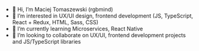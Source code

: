 - 👋 Hi, I’m Maciej Tomaszewski (rgbmind)
- 👀 I’m interested in UX/UI design, frontend development (JS, TypeScript, React + Redux, HTML, Sass, CSS)
- 🌱 I’m currently learning Microservices, React Native
- 💞️ I’m looking to collaborate on UX/UI, frontend development projects and JS/TypeScript libraries
<!---
- 📫 How to reach me ...
--->

<!---
rgbmind/rgbmind is a ✨ special ✨ repository because its `README.md` (this file) appears on your GitHub profile.
You can click the Preview link to take a look at your changes.
--->
